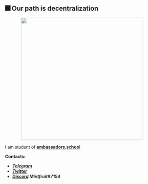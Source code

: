 ## 🎆 Our path is decentralization

<div id="header" align="center">
  <img src="https://media.giphy.com/media/3ornk57KwDXf81rjWM/giphy.gif" width="400"/>
</div>

I am student of **[ambassadors.school](https://ambassadors.school)**

 **Contacts:**  
 * ***[Telegram](https://t.me/Mintfruit "@Mintfruit")***  
 * ***[Twitter](https://twitter.com/@Loudermsc "@Loudermsc")***  
 * ***[Discord](https://discord.com/users/222786449756520448) Mintfruit#7154***  





<!--
**Mintfruit/Mintfruit** is a ✨ _special_ ✨ repository because its `README.md` (this file) appears on your GitHub profile.

Here are some ideas to get you started:

- 🔭 I’m currently working on ...
- 🌱 I’m currently learning ...
- 👯 I’m looking to collaborate on ...
- 🤔 I’m looking for help with ...
- 💬 Ask me about ...
- 📫 How to reach me: ...
- 😄 Pronouns: ...
- ⚡ Fun fact: ...
-->
